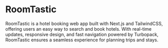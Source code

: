 # RoomTastic
RoomTastic is a hotel booking web app built with Next.js and TailwindCSS, offering users an easy way to search and book hotels. With real-time updates, responsive design, and fast navigation powered by Turbopack, RoomTastic ensures a seamless experience for planning trips and stays.
